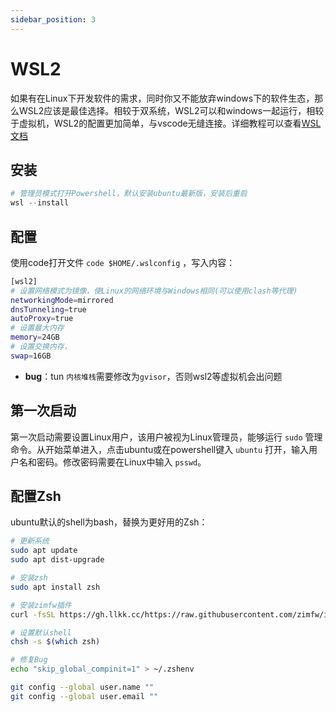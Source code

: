 ```yaml
---
sidebar_position: 3
---
```


# WSL2
如果有在Linux下开发软件的需求，同时你又不能放弃windows下的软件生态，那么WSL2应该是最佳选择。相较于双系统，WSL2可以和windows一起运行，相较于虚拟机，WSL2的配置更加简单，与vscode无缝连接。详细教程可以查看[WSL文档](https://learn.microsoft.com/zh-cn/windows/wsl/setup/environment)

## 安装
```powershell
# 管理员模式打开Powershell，默认安装ubuntu最新版，安装后重启
wsl --install
```

## 配置
使用code打开文件 `code $HOME/.wslconfig` ，写入内容：
```sh title="$HOME/.wslconfig"
[wsl2]
# 设置网络模式为镜像，使Linux的网络环境与Windows相同(可以使用clash等代理)
networkingMode=mirrored
dnsTunneling=true
autoProxy=true
# 设置最大内存
memory=24GB
# 设置交换内存，
swap=16GB
```

- **bug**：tun `内核堆栈`需要修改为`gvisor`，否则wsl2等虚拟机会出问题

## 第一次启动
第一次启动需要设置Linux用户，该用户被视为Linux管理员，能够运行 `sudo` 管理命令。从开始菜单进入，点击ubuntu或在powershell键入 `ubuntu` 打开，输入用户名和密码。修改密码需要在Linux中输入 `psswd`。

## 配置Zsh
ubuntu默认的shell为bash，替换为更好用的Zsh：
```sh
# 更新系统
sudo apt update
sudo apt dist-upgrade

# 安装zsh
sudo apt install zsh

# 安装zimfw插件
curl -fsSL https://gh.llkk.cc/https://raw.githubusercontent.com/zimfw/install/master/install.zsh | zsh

# 设置默认shell
chsh -s $(which zsh)

# 修复Bug
echo "skip_global_compinit=1" > ~/.zshenv

git config --global user.name ""
git config --global user.email ""
```